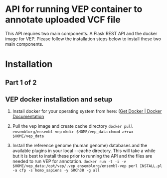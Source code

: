 # API for running VEP container to annotate uploaded VCF file

This API requires two main components. A Flask REST API and the docker image for VEP. 
Please follow the installation steps below to install these two main components. 

# Installation

## Part 1 of 2
## VEP docker installation and setup
1. Install docker for your operating system from here: ([Get Docker | Docker Documentation](https://docs.docker.com/get-docker/)
2. Pull the vep image and create cache directory
`docker pull ensemblorg/ensembl-vep`
`mkdir $HOME/vep_data`
`chmod a+rwx $HOME/vep_data`

3. Install the reference genome (human genome) databases and the available plugins in your local --cache directory. This will take a while but it is best to install these prior to running the API and the files are needed to run VEP for annotation. 
`docker run -t -i -v $HOME/vep_data:/opt/vep/.vep ensemblorg/ensembl-vep perl INSTALL.pl -a cfp -s homo_sapiens -y GRCh38 -g all`
